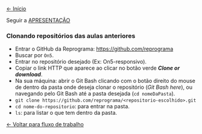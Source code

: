 [<- Início](../../README.md)

Seguir a <a href="https://docs.google.com/presentation/d/1mDWoTy_ZZelkk7HptAXKKPMxCKTSpfBfkATdw0DqPfM/edit?usp=sharing" target="_blank">APRESENTAÇÃO</a>

### Clonando repositórios das aulas anteriores
- Entrar o GitHub da Reprograma: https://github.com/reprograma
- Buscar por `On5`.
- Entrar no repositório desejado (Ex: On5-responsivo).
- Copiar o link HTTP que aparece ao clicar no botão verde ***Clone or download***.
- Na sua máquina: abrir o Git Bash clicando com o botão direito do mouse de dentro da pasta onde deseja clonar o repositório (*Git Bash here*), ou navegando pelo Git Bash até a pasta desejada (`cd nomeDaPasta`).
- `git clone https://github.com/reprograma/<repositorio-escolhido>.git`
- `cd nome-do-repositorio`: para entrar na pasta.
- `ls`: para listar o que tem dentro da pasta.

[<- Voltar para fluxo de trabalho](../sobre-fluxo-de-trabalho.md)
